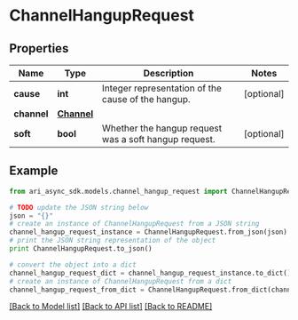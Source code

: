 # ChannelHangupRequest


## Properties
Name | Type | Description | Notes
------------ | ------------- | ------------- | -------------
**cause** | **int** | Integer representation of the cause of the hangup. | [optional] 
**channel** | [**Channel**](Channel.md) |  | 
**soft** | **bool** | Whether the hangup request was a soft hangup request. | [optional] 

## Example

```python
from ari_async_sdk.models.channel_hangup_request import ChannelHangupRequest

# TODO update the JSON string below
json = "{}"
# create an instance of ChannelHangupRequest from a JSON string
channel_hangup_request_instance = ChannelHangupRequest.from_json(json)
# print the JSON string representation of the object
print ChannelHangupRequest.to_json()

# convert the object into a dict
channel_hangup_request_dict = channel_hangup_request_instance.to_dict()
# create an instance of ChannelHangupRequest from a dict
channel_hangup_request_from_dict = ChannelHangupRequest.from_dict(channel_hangup_request_dict)
```
[[Back to Model list]](../README.md#documentation-for-models) [[Back to API list]](../README.md#documentation-for-api-endpoints) [[Back to README]](../README.md)



